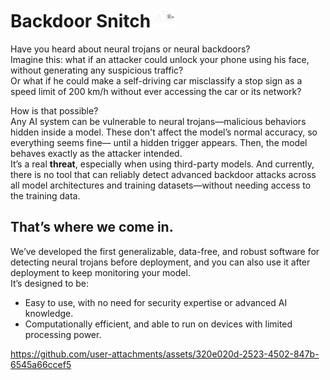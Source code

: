 # Backdoor Snitch <img src="logo.png" alt="Project Logo" width="30" height="30"/>  
Have you heard about neural trojans or neural backdoors?  
Imagine this: what if an attacker could unlock your phone using his face, without generating any suspicious traffic?<br> Or what if he could make a self-driving car misclassify a stop sign as a speed limit of 200 km/h without ever accessing the car or its network?

How is that possible?  
Any AI system can be vulnerable to neural trojans—malicious behaviors hidden inside a model. These don't affect the model’s normal accuracy, so everything seems fine— until a hidden trigger appears. Then, the model behaves exactly as the attacker intended.  
It’s a real **threat**, especially when using third-party models. And currently, there is no tool that can reliably detect advanced backdoor attacks across all model architectures and training datasets—without needing access to the training data.  

## That’s where we come in.  
We’ve developed the first generalizable, data-free, and robust software for detecting neural trojans before deployment, and you can also use it after deployment to keep monitoring your model.  
It’s designed to be:  
- Easy to use, with no need for security expertise or advanced AI knowledge.  
- Computationally efficient, and able to run on devices with limited processing power.  

https://github.com/user-attachments/assets/320e020d-2523-4502-847b-6545a66ccef5



